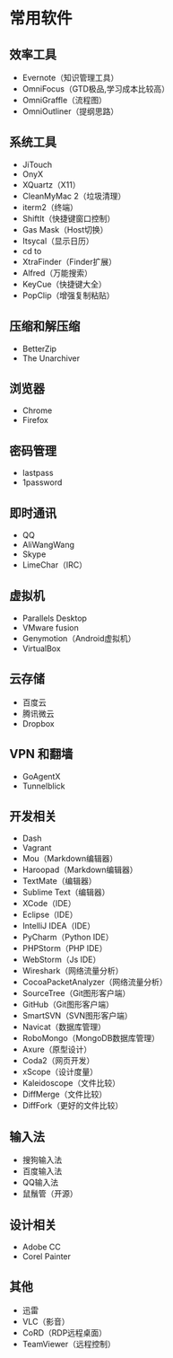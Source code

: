# 常用软件

## 效率工具

* Evernote（知识管理工具）
* OmniFocus（GTD极品,学习成本比较高）
* OmniGraffle（流程图）
* OmniOutliner（提纲思路）

## 系统工具

* JiTouch
* OnyX
* XQuartz（X11）
* CleanMyMac 2（垃圾清理）
* iterm2（终端）
* ShiftIt（快捷键窗口控制）
* Gas Mask（Host切换）
* Itsycal（显示日历）
* cd to
* XtraFinder（Finder扩展）
* Alfred（万能搜索）
* KeyCue（快捷键大全）
* PopClip（增强复制粘贴）

## 压缩和解压缩

* BetterZip
* The Unarchiver

## 浏览器

* Chrome
* Firefox

## 密码管理

* lastpass
* 1password

## 即时通讯

* QQ
* AliWangWang
* Skype
* LimeChar（IRC）

## 虚拟机

* Parallels Desktop
* VMware fusion
* Genymotion（Android虚拟机）
* VirtualBox

## 云存储

* 百度云
* 腾讯微云
* Dropbox

## VPN 和翻墙

* GoAgentX
* Tunnelblick

## 开发相关

* Dash
* Vagrant
* Mou（Markdown编辑器）
* Haroopad（Markdown编辑器）
* TextMate（编辑器）
* Sublime Text（编辑器）
* XCode（IDE）
* Eclipse（IDE）
* IntelliJ IDEA（IDE）
* PyCharm（Python IDE）
* PHPStorm（PHP IDE）
* WebStorm（Js IDE）
* Wireshark（网络流量分析）
* CocoaPacketAnalyzer（网络流量分析）
* SourceTree（Git图形客户端）
* GitHub（Git图形客户端）
* SmartSVN（SVN图形客户端）
* Navicat（数据库管理）
* RoboMongo（MongoDB数据库管理）
* Axure（原型设计）
* Coda2（网页开发）
* xScope（设计度量）
* Kaleidoscope（文件比较）
* DiffMerge（文件比较）
* DiffFork（更好的文件比较）

## 输入法

* 搜狗输入法
* 百度输入法
* QQ输入法
* 鼠鬚管（开源）

## 设计相关

* Adobe CC
* Corel Painter

## 其他

* 迅雷
* VLC（影音）
* CoRD（RDP远程桌面）
* TeamViewer（远程控制）
